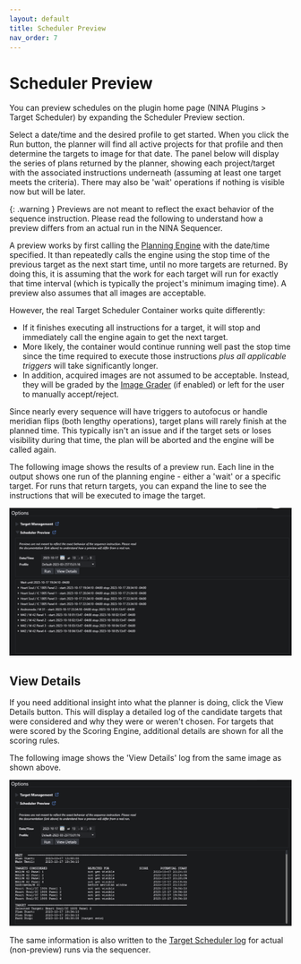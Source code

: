 ```yaml
---
layout: default
title: Scheduler Preview
nav_order: 7
---
```


# Scheduler Preview

You can preview schedules on the plugin home page (NINA Plugins > Target Scheduler) by expanding the Scheduler Preview section.

Select a date/time and the desired profile to get started.  When you click the Run button, the planner will find all active projects for that profile and then determine the targets to image for that date.  The panel below will display the series of plans returned by the planner, showing each project/target with the associated instructions underneath (assuming at least one target meets the criteria).  There may also be 'wait' operations if nothing is visible now but will be later.

{: .warning }
Previews are not meant to reflect the exact behavior of the sequence instruction.  Please read the following to understand how a preview differs from an actual run in the NINA Sequencer.

A preview works by first calling the [Planning Engine](../concepts/planning-engine.html) with the date/time specified.  It than repeatedly calls the engine using the stop time of the previous target as the next start time, until no more targets are returned.  By doing this, it is assuming that the work for each target will run for exactly that time interval (which is typically the project's minimum imaging time).  A preview also assumes that all images are acceptable.

However, the real Target Scheduler Container works quite differently:
* If it finishes executing all instructions for a target, it will stop and immediately call the engine again to get the next target.
* More likely, the container would continue running well past the stop time since the time required to execute those instructions _plus all applicable triggers_ will take significantly longer.
* In addition, acquired images are not assumed to be acceptable.  Instead, they will be graded by the [Image Grader](post-acquisition/image-grader.html) (if enabled) or left for the user to manually accept/reject.

Since nearly every sequence will have triggers to autofocus or handle meridian flips (both lengthy operations), target plans will rarely finish at the planned time.  This typically isn't an issue and if the target sets or loses visibility during that time, the plan will be aborted and the engine will be called again.

The following image shows the results of a preview run.  Each line in the output shows one run of the planning engine - either a 'wait' or a specific target.  For runs that return targets, you can expand the line to see the instructions that will be executed to image the target.

![](assets/images/preview-run.png)

## View Details

If you need additional insight into what the planner is doing, click the View Details button.  This will display a detailed log of the candidate targets that were considered and why they were or weren't chosen.  For targets that were scored by the Scoring Engine, additional details are shown for all the scoring rules.

The following image shows the 'View Details' log from the same image as shown above.

![](assets/images/preview-view-details.png)

The same information is also written to the [Target Scheduler log](technical-details.html#logging) for actual (non-preview) runs via the sequencer.
